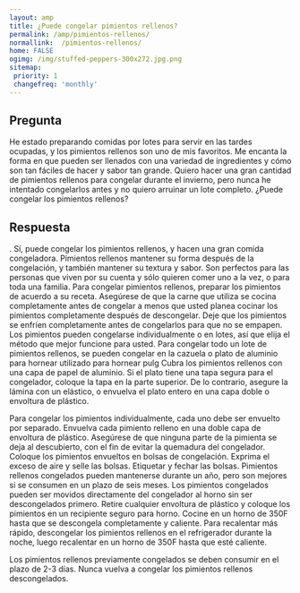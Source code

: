 ```yaml
---
layout: amp
title: ¿Puede congelar pimientos rellenos?  
permalink: /amp/pimientos-rellenos/
normallink:  /pimientos-rellenos/
home: FALSE
ogimg: /img/stuffed-peppers-300x272.jpg.png
sitemap:
 priority: 1
 changefreq: 'monthly'
---
```




## Pregunta

He estado preparando comidas por lotes para servir en las tardes ocupadas, y los pimientos rellenos son uno de mis favoritos. Me encanta la forma en que pueden ser llenados con una variedad de ingredientes y cómo son tan fáciles de hacer y sabor tan grande. Quiero hacer una gran cantidad de pimientos rellenos para congelar durante el invierno, pero nunca he intentado congelarlos antes y no quiero arruinar un lote completo. ¿Puede congelar los pimientos rellenos?


<amp-img src="https://sepuedecongelar.com/img/stuffed-peppers-300x272.jpg" alt="¿Puede congelar pimientos rellenos?" height="400" width="800"></amp-img>


## Respuesta

. Sí, puede congelar los pimientos rellenos, y hacen una gran comida congeladora. Pimientos rellenos mantener su forma después de la congelación, y también mantener su textura y sabor. Son perfectos para las personas que viven por su cuenta y sólo quieren comer uno a la vez, o para toda una familia.
Para congelar pimientos rellenos, preparar los pimientos de acuerdo a su receta. Asegúrese de que la carne que utiliza se cocina completamente antes de congelar a menos que usted planea cocinar los pimientos completamente después de descongelar. Deje que los pimientos se enfríen completamente antes de congelarlos para que no se empapen. Los pimientos pueden congelarse individualmente o en lotes, así que elija el método que mejor funcione para usted.
Para congelar todo un lote de pimientos rellenos, se pueden congelar en la cazuela o plato de aluminio para hornear utilizado para hornear pulg Cubra los pimientos rellenos con una capa de papel de aluminio. Si el plato tiene una tapa segura para el congelador, coloque la tapa en la parte superior. De lo contrario, asegure la lámina con un elástico, o envuelva el plato entero en una capa doble o envoltura de plástico.

Para congelar los pimientos individualmente, cada uno debe ser envuelto por separado. Envuelva cada pimiento relleno en una doble capa de envoltura de plástico. Asegúrese de que ninguna parte de la pimienta se deja al descubierto, con el fin de evitar la quemadura del congelador. Coloque los pimientos envueltos en bolsas de congelación. Exprima el exceso de aire y selle las bolsas. Etiquetar y fechar las bolsas. Pimientos rellenos congelados pueden mantenerse durante un año, pero son mejores si se consumen en un plazo de seis meses.
Los pimientos congelados pueden ser movidos directamente del congelador al horno sin ser descongelados primero. Retire cualquier envoltura de plástico y coloque los pimientos en un recipiente seguro para horno. Cocine en un horno de 350F hasta que se descongela completamente y caliente. Para recalentar más rápido, descongelar los pimientos rellenos en el refrigerador durante la noche, luego recalentar en un horno de 350F hasta que esté caliente.

Los pimientos rellenos previamente congelados se deben consumir en el plazo de 2-3 días. Nunca vuelva a congelar los pimientos rellenos descongelados.